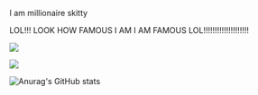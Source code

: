 I am millionaire skitty

LOL!!! LOOK HOW FAMOUS I AM I AM FAMOUS LOL!!!!!!!!!!!!!!!!!!!!



![](https://komarev.com/ghpvc/?username=Skitttyy&style=flat-square)



<img src="https://discord.c99.nl/widget/theme-3/215609375451119618.png"></img>



![Anurag's GitHub stats](https://github-readme-stats.vercel.app/api?username=Skitttyy&show_icons=true&theme=radical)
